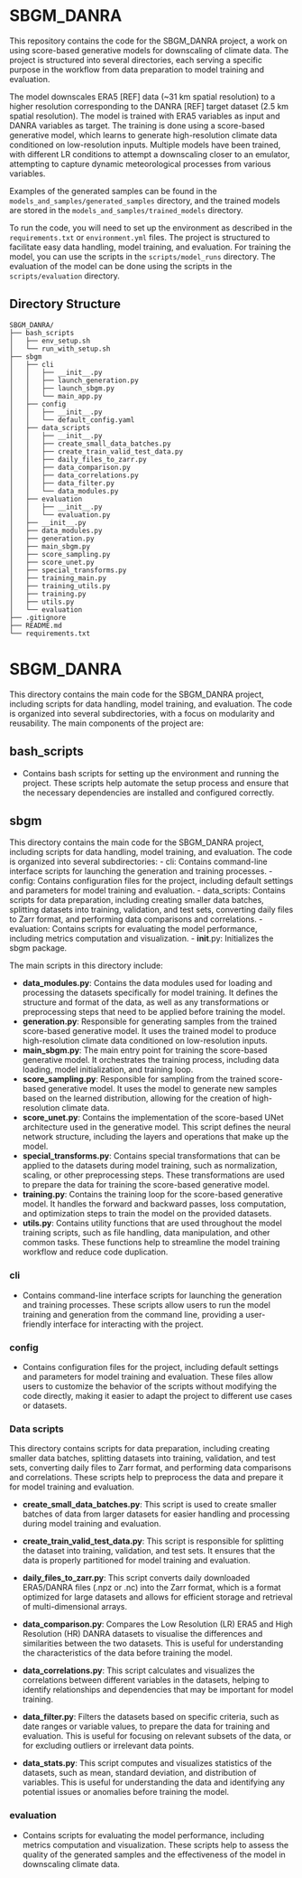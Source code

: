 # SBGM_DANRA
This repository contains the code for the SBGM_DANRA project, a work on using score-based generative models for downscaling of climate data. The project is structured into several directories, each serving a specific purpose in the workflow from data preparation to model training and evaluation.

The model downscales ERA5 [REF] data (~31 km spatial resolution) to a higher resolution corresponding to the DANRA [REF] target dataset (2.5 km spatial resolution). The model is trained with ERA5 variables as input and DANRA variables as target. The training is done using a score-based generative model, which learns to generate high-resolution climate data conditioned on low-resolution inputs. 
Multiple models have been trained, with different LR conditions to attempt a downscaling closer to an emulator, attempting to capture dynamic meteorological processes from various variables.

Examples of the generated samples can be found in the `models_and_samples/generated_samples` directory, and the trained models are stored in the `models_and_samples/trained_models` directory.

To run the code, you will need to set up the environment as described in the `requirements.txt` or `environment.yml` files. The project is structured to facilitate easy data handling, model training, and evaluation.
For training the model, you can use the scripts in the `scripts/model_runs` directory. The evaluation of the model can be done using the scripts in the `scripts/evaluation` directory.


## Directory Structure
```
SBGM_DANRA/
├── bash_scripts
│   ├── env_setup.sh
│   └── run_with_setup.sh
├── sbgm
│   ├── cli
│   │   ├── __init__.py
│   │   ├── launch_generation.py
│   │   ├── launch_sbgm.py
│   │   └── main_app.py
│   ├── config
│   │   ├── __init__.py
│   │   └── default_config.yaml
│   ├── data_scripts
│   │   ├── __init__.py
│   │   ├── create_small_data_batches.py
│   │   ├── create_train_valid_test_data.py
│   │   ├── daily_files_to_zarr.py
│   │   ├── data_comparison.py
│   │   ├── data_correlations.py
│   │   ├── data_filter.py
│   │   └── data_modules.py
│   ├── evaluation
│   │   ├── __init__.py
│   │   └── evaluation.py
│   ├── __init__.py
│   ├── data_modules.py
│   ├── generation.py
│   ├── main_sbgm.py
│   ├── score_sampling.py
│   ├── score_unet.py
│   ├── special_transforms.py
│   ├── training_main.py
│   ├── training_utils.py
│   ├── training.py
│   ├── utils.py
│   └── evaluation
├── .gitignore
├── README.md
└── requirements.txt
```

# SBGM_DANRA
This directory contains the main code for the SBGM_DANRA project, including scripts for data handling, model training, and evaluation. The code is organized into several subdirectories, with a focus on modularity and reusability. The main components of the project are:

## bash_scripts
- Contains bash scripts for setting up the environment and running the project. These scripts help automate the setup process and ensure that the necessary dependencies are installed and configured correctly.

## sbgm
This directory contains the main code for the SBGM_DANRA project, including scripts for data handling, model training, and evaluation. The code is organized into several subdirectories:
    - cli: Contains command-line interface scripts for launching the generation and training processes.
    - config: Contains configuration files for the project, including default settings and parameters for model training and evaluation.
    - data_scripts: Contains scripts for data preparation, including creating smaller data batches, splitting datasets into training, validation, and test sets, converting daily files to Zarr format, and performing data comparisons and correlations.
    - evaluation: Contains scripts for evaluating the model performance, including metrics computation and visualization.
    - __init__.py: Initializes the sbgm package.


The main scripts in this directory include:
- **data_modules.py**: Contains the data modules used for loading and processing the datasets specifically for model training. It defines the structure and format of the data, as well as any transformations or preprocessing steps that need to be applied before training the model.
- **generation.py**: Responsible for generating samples from the trained score-based generative model. It uses the trained model to produce high-resolution climate data conditioned on low-resolution inputs.
- **main_sbgm.py**: The main entry point for training the score-based generative model. It orchestrates the training process, including data loading, model initialization, and training loop.
- **score_sampling.py**: Responsible for sampling from the trained score-based generative model. It uses the model to generate new samples based on the learned distribution, allowing for the creation of high-resolution climate data.
- **score_unet.py**: Contains the implementation of the score-based UNet architecture used in the generative model. This script defines the neural network structure, including the layers and operations that make up the model.
- **special_transforms.py**: Contains special transformations that can be applied to the datasets during model training, such as normalization, scaling, or other preprocessing steps. These transformations are used to prepare the data for training the score-based generative model.
- **training.py**: Contains the training loop for the score-based generative model. It handles the forward and backward passes, loss computation, and optimization steps to train the model on the provided datasets.
- **utils.py**: Contains utility functions that are used throughout the model training scripts, such as file handling, data manipulation, and other common tasks. These functions help to streamline the model training workflow and reduce code duplication.



### cli
- Contains command-line interface scripts for launching the generation and training processes. These scripts allow users to run the model training and generation from the command line, providing a user-friendly interface for interacting with the project.

### config
- Contains configuration files for the project, including default settings and parameters for model training and evaluation. These files allow users to customize the behavior of the scripts without modifying the code directly, making it easier to adapt the project to different use cases or datasets.

### Data scripts
This directory contains scripts for data preparation, including creating smaller data batches, splitting datasets into training, validation, and test sets, converting daily files to Zarr format, and performing data comparisons and correlations. These scripts help to preprocess the data and prepare it for model training and evaluation.

- **create_small_data_batches.py**: This script is used to create smaller batches of data from larger datasets for easier handling and processing during model training and evaluation.

- **create_train_valid_test_data.py**: This script is responsible for splitting the dataset into training, validation, and test sets. It ensures that the data is properly partitioned for model training and evaluation.

- **daily_files_to_zarr.py**: This script converts daily downloaded ERA5/DANRA files (.npz or .nc) into the Zarr format, which is a format optimized for large datasets and allows for efficient storage and retrieval of multi-dimensional arrays.

- **data_comparison.py**: Compares the Low Resolution (LR) ERA5 and High Resolution (HR) DANRA datasets to visualise the differences and similarities between the two datasets. This is useful for understanding the characteristics of the data before training the model. 

- **data_correlations.py**: This script calculates and visualizes the correlations between different variables in the datasets, helping to identify relationships and dependencies that may be important for model training.

- **data_filter.py**: Filters the datasets based on specific criteria, such as date ranges or variable values, to prepare the data for training and evaluation. This is useful for focusing on relevant subsets of the data, or for excluding outliers or irrelevant data points.

- **data_stats.py**: This script computes and visualizes statistics of the datasets, such as mean, standard deviation, and distribution of variables. This is useful for understanding the data and identifying any potential issues or anomalies before training the model.



### evaluation
- Contains scripts for evaluating the model performance, including metrics computation and visualization. These scripts help to assess the quality of the generated samples and the effectiveness of the model in downscaling climate data.


<!-- ## model_runs

### data_modules.py
- Contains the data modules used for loading and processing the datasets specifically for model training. It defines the structure and format of the data, as well as any transformations or preprocessing steps that need to be applied before training the model.

### generation.py
- This script is responsible for generating samples from the trained score-based generative model. It uses the trained model to produce high-resolution climate data conditioned on low-resolution inputs.

### launch_generation.py
- This script is used to launch the generation process, which involves running the generation script with the appropriate parameters and configurations. It sets up the environment and initiates the sample generation from the trained model.

### launch_sbgm.py
- This script is used to launch the training of the score-based generative model (SBGM). It sets up the environment, loads the data, and initiates the training process with the specified parameters and configurations.

### main_sbgm.py
- The main entry point for training the score-based generative model. It orchestrates the training process, including data loading, model initialization, and training loop. This script is typically run to start the model training.

### score_sampling.py
- This script is responsible for sampling from the trained score-based generative model. It uses the model to generate new samples based on the learned distribution, allowing for the creation of high-resolution climate data.

### score_unet.py
- Contains the implementation of the score-based UNet architecture used in the generative model. This script defines the neural network structure, including the layers and operations that make up the model.

### special_transforms.py
- Contains special transformations that can be applied to the datasets during model training, such as normalization, scaling, or other preprocessing steps. These transformations are used to prepare the data for training the score-based generative model.

### test_data_transformations.py
- This script tests the data transformations applied to the datasets to ensure that they are correctly formatted and ready for model training. It checks for any issues or errors in the data transformation process.

### training.py
- This script contains the training loop for the score-based generative model. It handles the forward and backward passes, loss computation, and optimization steps to train the model on the provided datasets.

### utils.py
- Contains utility functions that are used throughout the model training scripts, such as file handling, data manipulation, and other common tasks. These functions help to streamline the model training workflow and reduce code duplication.

## evaluation -->